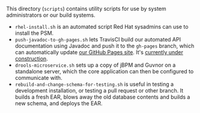This directory (`scripts`) contains utility scripts for use by system
administrators or our build systems.

* `rhel-install.sh` is an automated script Red Hat sysadmins can use
  to install the PSM.
* `push-javadoc-to-gh-pages.sh` lets TravisCI build our automated API
  documentation using Javadoc and push it to the `gh-pages` branch,
  which can automatically update [our GitHub Pages
  site](https://solutionguidance.github.io/psm/). It's [currently
  under
  construction](https://github.com/solutionguidance/psm/pull/478).
* `drools-microservice.sh` sets up a copy of jBPM and Guvnor on a
  standalone server, which the core application can then be configured
  to communicate with.
* `rebuild-and-change-schema-for-testing.sh` is useful in testing a
  development installation, or testing a pull request or other
  branch. It builds a fresh EAR, blows away the old database contents
  and builds a new schema, and deploys the EAR.
